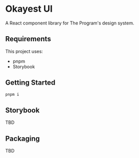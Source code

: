 # Okayest UI

A React component library for The Program's design system.

## Requirements

This project uses:
- pnpm
- Storybook

## Getting Started

```bash
pnpm i
```

## Storybook

TBD

## Packaging

TBD
